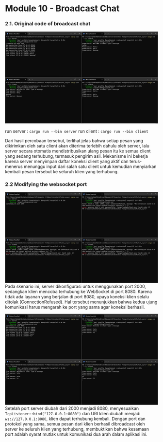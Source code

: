 # Module 10 - Broadcast Chat

### 2.1. Original code of broadcast chat

![img](images/1.png)

run server : `cargo run --bin server`
run client : `cargo run --bin client`

Dari hasil percobaan tersebut, terlihat jelas bahwa setiap pesan yang dikirimkan oleh satu client akan diterima terlebih dahulu oleh server, lalu server secara otomatis mendistribusikan ulang pesan itu ke semua client yang sedang terhubung, termasuk pengirim asli. Mekanisme ini bekerja karena server menyimpan daftar koneksi client yang aktif dan terus-menerus menunggu input dari salah satu client untuk kemudian menyiarkan kembali pesan tersebut ke seluruh klien yang terhubung.

### 2.2 Modifying the websocket port

![diff](images/diff-port.png)
Pada skenario ini, server dikonfigurasi untuk menggunakan port 2000, sedangkan klien mencoba terhubung ke WebSocket di port 8080. Karena tidak ada layanan yang berjalan di port 8080, upaya koneksi klien selalu ditolak (ConnectionRefused). Hal tersebut menunjukkan bahwa kedua ujung komunikasi harus mengarah ke port yang sama agar koneksi berhasil.

![same](images/same-port.png)
Setelah port server diubah dari 2000 menjadi 8080, menyesuaikan `TcpListener::bind("127.0.0.1:8080")` dan URI klien diubah menjadi `ws://127.0.0.1:8080`, klien dapat terhubung kembali. Dengan port dan protokol yang sama, semua pesan dari klien berhasil dibroadcast oleh server ke seluruh klien yang terhubung, membuktikan bahwa kesamaan port adalah syarat mutlak untuk komunikasi dua arah dalam aplikasi ini.